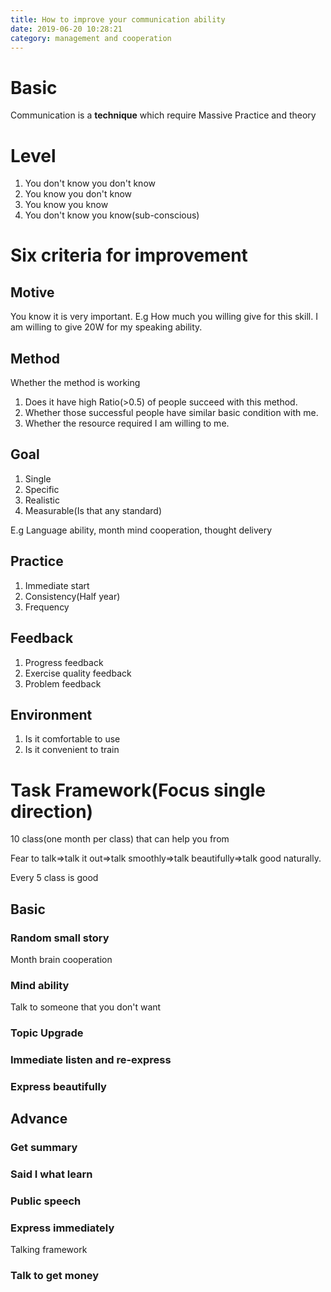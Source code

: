 ```yaml
---
title: How to improve your communication ability
date: 2019-06-20 10:28:21
category: management and cooperation
---
```


# Basic

Communication is a **technique** which require Massive Practice and theory

# Level

1. You don't know you don't know
2. You know you don't know
3. You know you know
4. You don't know you know(sub-conscious)

# Six criteria for improvement

## Motive

You know it is very important. E.g How much you willing give for this skill. I am willing to give 20W for my speaking ability.

## Method

Whether the method is working

1. Does it have high Ratio(>0.5) of people succeed with this method.
2. Whether those successful people have similar basic condition with me.
3. Whether the resource required I am willing to me.

## Goal

1. Single
2. Specific
3. Realistic
4. Measurable(Is that any standard)

E.g
Language ability, month mind cooperation, thought delivery

## Practice

1. Immediate start
2. Consistency(Half year)
3. Frequency

## Feedback

1. Progress feedback
2. Exercise quality feedback
3. Problem feedback

## Environment

1. Is it comfortable to use
2. Is it convenient to train

# Task Framework(Focus single direction)

10 class(one month per class) that can help you from

Fear to talk=>talk it out=>talk smoothly=>talk beautifully=>talk good naturally.

Every 5 class is good

## Basic

### Random small story

Month brain cooperation

### Mind ability

Talk to someone that you don't want

### Topic Upgrade

### Immediate listen and re-express

### Express beautifully

## Advance

### Get summary

### Said I what learn

### Public speech

### Express immediately

Talking framework

### Talk to get money
